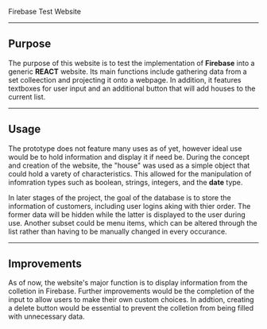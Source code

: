 <h>Firebase Test Website</h>
<hr/>

<h2>Purpose</h2>

<p>The purpose of this website is to test the implementation of <b>Firebase</b> into a generic <b>REACT</b> website. Its main functions include gathering data from a set colleection and projecting it onto a webpage. In addition, it features textboxes for user input and an additional button that will add houses to the current list.</p>

<hr/>

<h2>Usage</h2>

<p>The prototype does not feature many uses as of yet, however ideal use would be to hold information and display it if need be. During the concept and creation of the website, the "house" was used as a simple object that could hold a varety of characteristics. This allowed for the manipulation of infomration types such as boolean, strings, integers, and the <b>date</b> type. <br> 
  
In later stages of the project, the goal of the database is to store the information of customers, including user logins aking with thier order. The former data will be hidden while the latter is displayed to the user during use. Another subset could be menu items, which can be altered through the list rather than having to be manually changed in every occurance. </p>

<hr/>

<h2>Improvements</h2>
  
<p> As of now, the website's major function is to display information from the colletion in Firebase. Further improvements would be the completion of the input to allow users to make their own custom choices. In addtion, creating a delete button would be essential to prevent the colletion from being filled with unnecessary data.</p>

